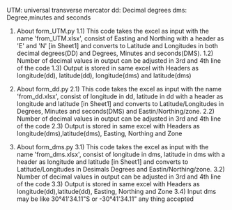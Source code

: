 UTM: universal transverse mercator
dd: Decimal degrees
dms: Degree,minutes and seconds

1) About form_UTM.py
1.1) This code takes the excel as input with the name 'from_UTM.xlsx', consist of Easting and Northing with a header as 'E' and 'N' [in Sheet1] and converts to Latitude and Longitudes in both decimal degrees(DD) and Degrees, Minutes and seconds(DMS).
1.2) Number of decimal values in output can be adjusted in 3rd and 4th line of the code
1.3) Output is stored in same excel with Headers as longitude(dd), latitude(dd), longitude(dms) and latitude(dms)

2) About form_dd.py
2.1) This code takes the excel as input with the name 'from_dd.xlsx', consist of longitude in dd, latitude in dd with a header as longitude and latitude [in Sheet1] and converts to Latitude/Longitudes in Degrees, Minutes and seconds(DMS) and Eastin/Northing/zone.
2.2) Number of decimal values in output can be adjusted in 3rd and 4th line of the code
2.3) Output is stored in same excel with Headers as longitude(dms),latitude(dms), Easting, Northing and Zone

3) About form_dms.py
3.1) This code takes the excel as input with the name 'from_dms.xlsx', consist of longitude in dms, latitude in dms with a header as longitude and latitude [in Sheet1] and converts to Latitude/Longitudes in Desimals Degrees and Eastin/Northing/zone.
3.2) Number of decimal values in output can be adjusted in 3rd and 4th line of the code
3.3) Output is stored in same excel with Headers as longitude(dd),latitude(dd), Easting, Northing and Zone
3.4) Input dms may be like 30°41'34.11"S or -30°41'34.11" any thing accepted


